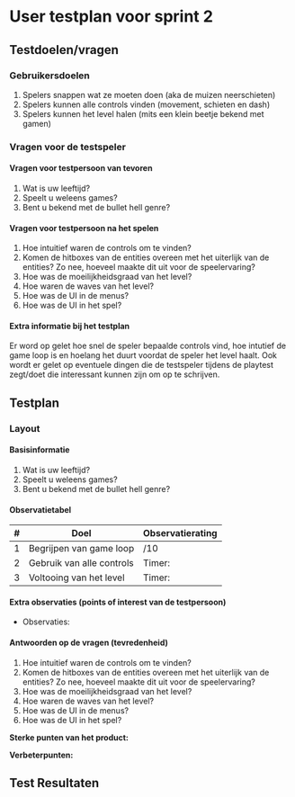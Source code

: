 # User testplan voor sprint 2

## Testdoelen/vragen

### Gebruikersdoelen

1. Spelers snappen wat ze moeten doen (aka de muizen neerschieten)
2. Spelers kunnen alle controls vinden (movement, schieten en dash)
3. Spelers kunnen het level halen (mits een klein beetje bekend met gamen)

### Vragen voor de testspeler

#### Vragen voor testpersoon van tevoren

1. Wat is uw leeftijd?
2. Speelt u weleens games?
3. Bent u bekend met de bullet hell genre?

#### Vragen voor testpersoon na het spelen

1. Hoe intuitief waren de controls om te vinden?
2. Komen de hitboxes van de entities overeen met het uiterlijk van de entities? Zo nee, hoeveel maakte dit uit voor de speelervaring?
3. Hoe was de moeilijkheidsgraad van het level?
4. Hoe waren de waves van het level?
5. Hoe was de UI in de menus?
6. Hoe was de UI in het spel?

#### Extra informatie bij het testplan

Er word op gelet hoe snel de speler bepaalde controls vind, hoe intutief de game loop is en hoelang het duurt voordat de speler het level haalt. Ook wordt er gelet op eventuele dingen die de testspeler tijdens de playtest zegt/doet die interessant kunnen zijn om op te schrijven.

## Testplan

### Layout

#### Basisinformatie

1. Wat is uw leeftijd?
2. Speelt u weleens games?
3. Bent u bekend met de bullet hell genre?

#### Observatietabel
| # | Doel                                                  | Observatierating |
|---|-------------------------------------------------------|------------------|
| 1 | Begrijpen van game loop                               | /10              |
| 2 | Gebruik van alle controls                             | Timer:           |
| 3 | Voltooing van het level                               | Timer:           |

#### Extra observaties (points of interest van de testpersoon)

- Observaties: 

#### Antwoorden op de vragen (tevredenheid)

1. Hoe intuitief waren de controls om te vinden?
2. Komen de hitboxes van de entities overeen met het uiterlijk van de entities? Zo nee, hoeveel maakte dit uit voor de speelervaring?
3. Hoe was de moeilijkheidsgraad van het level?
4. Hoe waren de waves van het level?
5. Hoe was de UI in de menus?
6. Hoe was de UI in het spel?

**Sterke punten van het product:** 

**Verbeterpunten:**

## Test Resultaten

